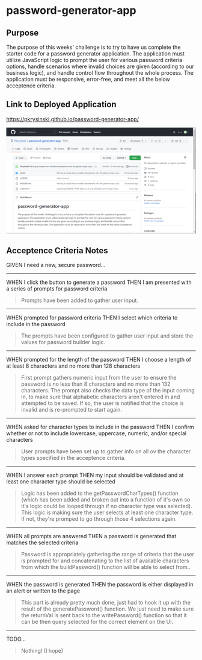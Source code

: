 # password-generator-app

## Purpose

The purpose of this weeks' challenge is to try to have us complete the starter code for a password generator application.  The application must utilize JavaScript logic to prompt the user for various password criteria options, handle scenarios where invalid choices are given (according to our business logic), and handle control flow throughout the whole process.  The application must be responsive, error-free, and meet all the below acceptence criteria.

## Link to Deployed Application
https://pkrysinski.github.io/password-generator-app/

![Alt text](https://github.com/Pkrysinski/password-generator-app/blob/main/assets/images/GitHub-project-screenshot.PNG)

## Acceptence Criteria Notes

GIVEN I need a new, secure password...

- - - - -
WHEN I click the button to generate a password
THEN I am presented with a series of prompts for password criteria
>Prompts have been added to gather user input.

- - - - -
WHEN prompted for password criteria
THEN I select which criteria to include in the password
>The prompts have been configured to gather user input and store the values for password builder logic.

- - - - -
WHEN prompted for the length of the password
THEN I choose a length of at least 8 characters and no more than 128 characters
>First prompt gathers numeric input from the user to ensure the password is no less than 8 characters and no more than 132 characters.  The prompt also checks the data type of the input coming in, to make sure that alphabetic characters aren't entered in and attempted to be saved.  If so, the user is notified that the choice is invalid and is re-prompted to start again.

- - - - -
WHEN asked for character types to include in the password
THEN I confirm whether or not to include lowercase, uppercase, numeric, and/or special characters
>User prompts have been set up to gather info on all ov the character types specified in the acceptence criteria.

- - - - -
WHEN I answer each prompt
THEN my input should be validated and at least one character type should be selected
>Logic has been added to the getPasswordCharTypes() function (which has been added and broken out into a function of it's own so it's logic could be looped through if no character type was selected).  This logic is making sure the user selects at least one character type.  If not, they're promped to go through those 4 selections again.

- - - - -
WHEN all prompts are answered
THEN a password is generated that matches the selected criteria
>Password is appropriately gathering the range of criteria that the user is prompted for and concatenating to the list of available characters from which the buildPassword() function will be able to select from..

- - - - -
WHEN the password is generated
THEN the password is either displayed in an alert or written to the page
>This part is already pretty much done, just had to hook it up with the result of the generatePassword() function.  We just need to make sure the returnVal is sent back to the writePassword() function so that it can be then query selected for the correct element on the UI.

- - - - -
TODO...
>Nothing! (I hope)